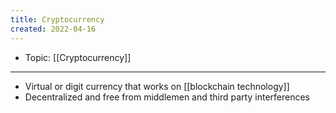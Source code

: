 ```yaml
---
title: Cryptocurrency
created: 2022-04-16
---
```


- Topic: [[Cryptocurrency]]

***

-  Virtual or digit currency that works on [[blockchain technology]]
-  Decentralized and free from middlemen and third party interferences